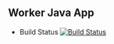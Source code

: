 ## Worker Java App

* Build Status
[![Build Status](http://localhost:8080/buildStatus/icon?job=Instavote%2Fworker-build)](http://localhost:8080/job/Instavote/job/worker-build/)

